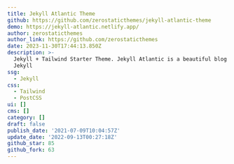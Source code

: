 ```yaml
---
title: Jekyll Atlantic Theme
github: https://github.com/zerostaticthemes/jekyll-atlantic-theme
demo: https://jekyll-atlantic.netlify.app/
author: zerostaticthemes
author_link: https://github.com/zerostaticthemes
date: 2023-11-30T17:44:13.850Z
description: >-
  Jekyll + Tailwind Starter Theme. Jekyll Atlantic is a beautiful blog theme for
  Jekyll
ssg:
  - Jekyll
css:
  - Tailwind
  - PostCSS
ui: []
cms: []
category: []
draft: false
publish_date: '2021-07-09T10:04:57Z'
update_date: '2022-09-13T00:27:18Z'
github_star: 85
github_fork: 63
---
```

